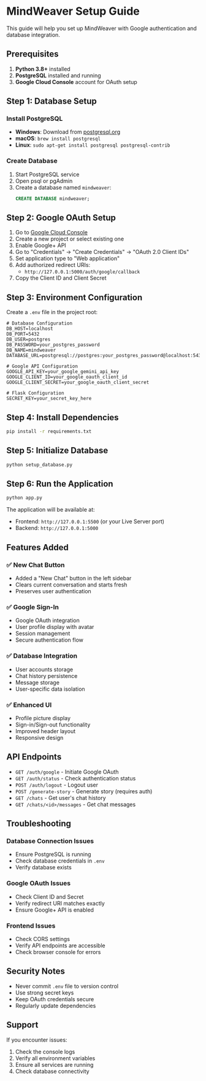 # MindWeaver Setup Guide

This guide will help you set up MindWeaver with Google authentication and database integration.

## Prerequisites

1. **Python 3.8+** installed
2. **PostgreSQL** installed and running
3. **Google Cloud Console** account for OAuth setup

## Step 1: Database Setup

### Install PostgreSQL
- **Windows**: Download from [postgresql.org](https://www.postgresql.org/download/windows/)
- **macOS**: `brew install postgresql`
- **Linux**: `sudo apt-get install postgresql postgresql-contrib`

### Create Database
1. Start PostgreSQL service
2. Open psql or pgAdmin
3. Create a database named `mindweaver`:
   ```sql
   CREATE DATABASE mindweaver;
   ```

## Step 2: Google OAuth Setup

1. Go to [Google Cloud Console](https://console.cloud.google.com/)
2. Create a new project or select existing one
3. Enable Google+ API
4. Go to "Credentials" → "Create Credentials" → "OAuth 2.0 Client IDs"
5. Set application type to "Web application"
6. Add authorized redirect URIs:
   - `http://127.0.0.1:5000/auth/google/callback`
7. Copy the Client ID and Client Secret

## Step 3: Environment Configuration

Create a `.env` file in the project root:

```env
# Database Configuration
DB_HOST=localhost
DB_PORT=5432
DB_USER=postgres
DB_PASSWORD=your_postgres_password
DB_NAME=mindweaver
DATABASE_URL=postgresql://postgres:your_postgres_password@localhost:5432/mindweaver

# Google API Configuration
GOOGLE_API_KEY=your_google_gemini_api_key
GOOGLE_CLIENT_ID=your_google_oauth_client_id
GOOGLE_CLIENT_SECRET=your_google_oauth_client_secret

# Flask Configuration
SECRET_KEY=your_secret_key_here
```

## Step 4: Install Dependencies

```bash
pip install -r requirements.txt
```

## Step 5: Initialize Database

```bash
python setup_database.py
```

## Step 6: Run the Application

```bash
python app.py
```

The application will be available at:
- Frontend: `http://127.0.0.1:5500` (or your Live Server port)
- Backend: `http://127.0.0.1:5000`

## Features Added

### ✅ New Chat Button
- Added a "New Chat" button in the left sidebar
- Clears current conversation and starts fresh
- Preserves user authentication

### ✅ Google Sign-In
- Google OAuth integration
- User profile display with avatar
- Session management
- Secure authentication flow

### ✅ Database Integration
- User accounts storage
- Chat history persistence
- Message storage
- User-specific data isolation

### ✅ Enhanced UI
- Profile picture display
- Sign-in/Sign-out functionality
- Improved header layout
- Responsive design

## API Endpoints

- `GET /auth/google` - Initiate Google OAuth
- `GET /auth/status` - Check authentication status
- `POST /auth/logout` - Logout user
- `POST /generate-story` - Generate story (requires auth)
- `GET /chats` - Get user's chat history
- `GET /chats/<id>/messages` - Get chat messages

## Troubleshooting

### Database Connection Issues
- Ensure PostgreSQL is running
- Check database credentials in `.env`
- Verify database exists

### Google OAuth Issues
- Check Client ID and Secret
- Verify redirect URI matches exactly
- Ensure Google+ API is enabled

### Frontend Issues
- Check CORS settings
- Verify API endpoints are accessible
- Check browser console for errors

## Security Notes

- Never commit `.env` file to version control
- Use strong secret keys
- Keep OAuth credentials secure
- Regularly update dependencies

## Support

If you encounter issues:
1. Check the console logs
2. Verify all environment variables
3. Ensure all services are running
4. Check database connectivity
